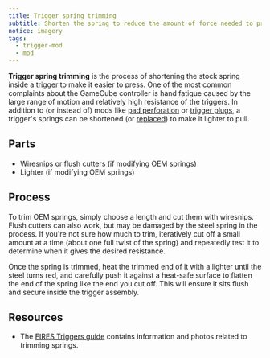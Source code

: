 ```yaml
---
title: Trigger spring trimming
subtitle: Shorten the spring to reduce the amount of force needed to press a trigger.
notice: imagery
tags:
  - trigger-mod
  - mod
---
```


**Trigger spring trimming** is the process of shortening the stock spring inside a [trigger](/triggers) to make it easier to press. One of the most common complaints about the GameCube controller is hand fatigue caused by the large range of motion and relatively high resistance of the triggers. In addition to (or instead of) mods like [pad perforation](/triggers/trigger-mods/pad-perforation) or [trigger plugs](/triggers/trigger-mods/trigger-plugs), a trigger's springs can be shortened (or [replaced](/triggers/trigger-mods/aftermarket-trigger-springs)) to make it lighter to pull.

## Parts

- Wiresnips or flush cutters (if modifying OEM springs)
- Lighter (if modifying OEM springs)

## Process

To trim OEM springs, simply choose a length and cut them with wiresnips. Flush cutters can also work, but may be damaged by the steel spring in the process. If you're not sure how much to trim, iteratively cut off a small amount at a time (about one full twist of the spring) and repeatedly test it to determine when it gives the desired resistance.

Once the spring is trimmed, heat the trimmed end of it with a lighter until the steel turns red, and carefully push it against a heat-safe surface to flatten the end of the spring like the end you cut off. This will ensure it sits flush and secure inside the trigger assembly.

## Resources

- The [FIRES Triggers guide](https://firescc.com/mod-guides#/fires-triggers-stage-1) contains information and photos related to trimming springs.
